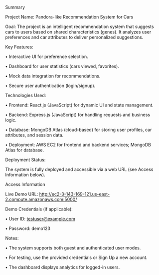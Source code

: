 ﻿
Summary



Project Name: Pandora-like Recommendation System for Cars

Goal: The project is an intelligent recommendation system that suggests cars to users based on shared characteristics (genes). It analyzes user preferences and car attributes to deliver personalized suggestions.

Key Features:

•	Interactive UI for preference selection.

•	Dashboard for user statistics (cars viewed, favorites).

•	Mock data integration for recommendations.

•	Secure user authentication (login/signup).

Technologies Used:

•	Frontend: React.js (JavaScript) for dynamic UI and state management.

•	Backend: Express.js (JavaScript) for handling requests and business logic.

•	Database: MongoDB Atlas (cloud-based) for storing user profiles, car attributes, and session data.

•	Deployment: AWS EC2 for frontend and backend services; MongoDB Atlas for database.

Deployment Status:

The system is fully deployed and accessible via a web URL (see Access Information below).

Access Information


Live Demo URL: http://ec2-3-143-169-121.us-east-2.compute.amazonaws.com:5000/ 

Demo Credentials (if applicable):

•	User ID: testuser@example.com

•	Password: demo123

Notes:

•	The system supports both guest and authenticated user modes.

•	For testing, use the provided credentials or Sign Up a new account.

•	The dashboard displays analytics for logged-in users.


